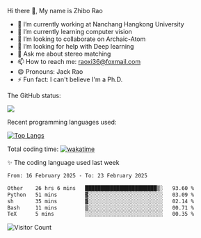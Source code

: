 Hi there 👋, My name is Zhibo Rao
- 🔭 I’m currently working at Nanchang Hangkong University
- 🌱 I’m currently learning computer vision
- 👯 I’m looking to collaborate on Archaic-Atom
- 🤔 I’m looking for help with Deep learning
- 💬 Ask me about stereo matching
- 📫 How to reach me: raoxi36@foxmail.com
- 😄 Pronouns: Jack Rao
- ⚡ Fun fact: I can't believe I'm a Ph.D.

The GitHub status:

![](https://github-readme-stats.vercel.app/api?username=ZhiboRao)

Recent programming languages used:

[![Top Langs](https://github-readme-stats.vercel.app/api/top-langs/?username=ZhiboRao&layout=compact)](https://github.com/anuraghazra/github-readme-stats)

Total coding time: [![wakatime](https://wakatime.com/badge/user/51ec5ec7-4742-4243-9eea-732ade32c0b7.svg)](https://wakatime.com/@51ec5ec7-4742-4243-9eea-732ade32c0b7)

✨ The coding language used last week 
<!--START_SECTION:waka-->

```txt
From: 16 February 2025 - To: 23 February 2025

Other    26 hrs 6 mins   ███████████████████████▒░   93.60 %
Python   51 mins         ▓░░░░░░░░░░░░░░░░░░░░░░░░   03.09 %
sh       35 mins         ▓░░░░░░░░░░░░░░░░░░░░░░░░   02.14 %
Bash     11 mins         ▒░░░░░░░░░░░░░░░░░░░░░░░░   00.71 %
TeX      5 mins          ░░░░░░░░░░░░░░░░░░░░░░░░░   00.35 %
```

<!--END_SECTION:waka-->

![Visitor Count](https://profile-counter.glitch.me/Raohaocheng/count.svg)

